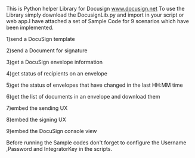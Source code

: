 This is Python helper Library for Docusign www.docusign.net To use the Library simply download the DocusignLib.py and import in your script or web app.I have attached a set of Sample Code for 9 scenarios which have been implemented.

1)send a DocuSign template

2)send a Document for signature

3)get a DocuSign envelope information

4)get status of recipients on an envelope

5)get the status of envelopes that have changed in the last HH:MM time

6)get the list of documents in an envelope and download them

7)embed the sending UX

8)embed the signing UX

9)embed the DocuSign console view

Before running the Sample codes don't forget to configure the Username ,Password and IntegratorKey in the scripts.
